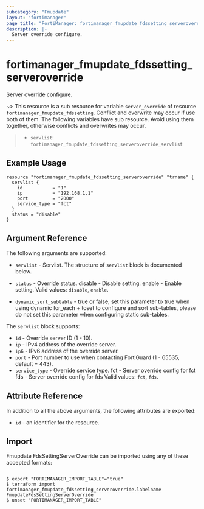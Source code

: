 ```yaml
---
subcategory: "Fmupdate"
layout: "fortimanager"
page_title: "FortiManager: fortimanager_fmupdate_fdssetting_serveroverride"
description: |-
  Server override configure.
---
```


# fortimanager_fmupdate_fdssetting_serveroverride
Server override configure.

~> This resource is a sub resource for variable `server_override` of resource `fortimanager_fmupdate_fdssetting`. Conflict and overwrite may occur if use both of them.
The following variables have sub resource. Avoid using them together, otherwise conflicts and overwrites may occur.
>- `servlist`: `fortimanager_fmupdate_fdssetting_serveroverride_servlist`



## Example Usage

```hcl
resource "fortimanager_fmupdate_fdssetting_serveroverride" "trname" {
  servlist {
    id           = "1"
    ip           = "192.168.1.1"
    port         = "2000"
    service_type = "fct"
  }
  status = "disable"
}
```

## Argument Reference


The following arguments are supported:


* `servlist` - Servlist. The structure of `servlist` block is documented below.
* `status` - Override status. disable - Disable setting. enable - Enable setting. Valid values: `disable`, `enable`.

* `dynamic_sort_subtable` - true or false, set this parameter to true when using dynamic for_each + toset to configure and sort sub-tables, please do not set this parameter when configuring static sub-tables.

The `servlist` block supports:

* `id` - Override server ID (1 - 10).
* `ip` - IPv4 address of the override server.
* `ip6` - IPv6 address of the override server.
* `port` - Port number to use when contacting FortiGuard (1 - 65535, default = 443).
* `service_type` - Override service type. fct - Server override config for fct fds - Server override config for fds Valid values: `fct`, `fds`.



## Attribute Reference

In addition to all the above arguments, the following attributes are exported:
* `id` - an identifier for the resource.

## Import

Fmupdate FdsSettingServerOverride can be imported using any of these accepted formats:
```

$ export "FORTIMANAGER_IMPORT_TABLE"="true"
$ terraform import fortimanager_fmupdate_fdssetting_serveroverride.labelname FmupdateFdsSettingServerOverride
$ unset "FORTIMANAGER_IMPORT_TABLE"
```

